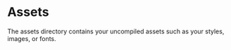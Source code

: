 # Assets

The assets directory contains your uncompiled assets such as your styles, images, or fonts.
